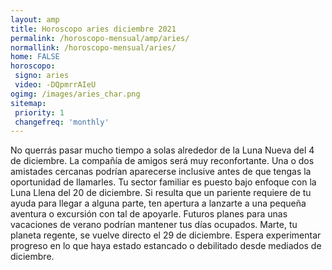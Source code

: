 ```yaml
---
layout: amp
title: Horoscopo aries diciembre 2021 
permalink: /horoscopo-mensual/amp/aries/
normallink: /horoscopo-mensual/aries/
home: FALSE
horoscopo:
 signo: aries
 video: -DQpmrrAIeU
ogimg: /images/aries_char.png
sitemap:
 priority: 1
 changefreq: 'monthly'
---
```



No querrás pasar mucho tiempo a solas alrededor de la Luna Nueva del 4 de diciembre. La compañía de amigos será muy reconfortante. Una o dos amistades cercanas podrían aparecerse inclusive antes de que tengas la oportunidad de llamarles. Tu sector familiar es puesto bajo enfoque con la Luna Llena del 20 de diciembre. Si resulta que un pariente requiere de tu ayuda para llegar a alguna parte, ten apertura a lanzarte a una pequeña aventura o excursión con tal de apoyarle. Futuros planes para unas vacaciones de verano podrían mantener tus días ocupados. Marte, tu planeta regente, se vuelve directo el 29 de diciembre. Espera experimentar progreso en lo que haya estado estancado o debilitado desde mediados de diciembre.